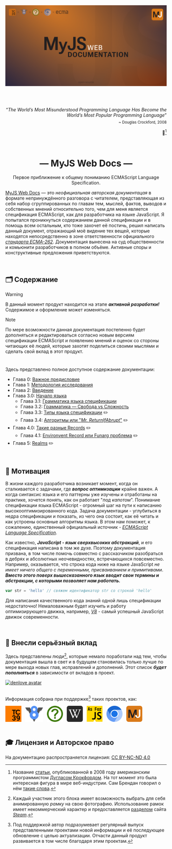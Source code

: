 <div align='center'>
    <img src='./static/img/ecma-big.png'>
</div>

<br><br>

<div align='right'>
    <q><i>The World’s Most Misunderstood Programming Language Has Become the World’s Most Popular Programming Language</i></q>
    <br>
    <sub>~ Douglas Crockford, 2008</sub>

📜[^1]

</div><br>

<hgroup>
    <h1 align='center'>— MyJS Web Docs —</h1>
    <p align='center'>Первое приближение к общему пониманию ECMAScript Language Specification.</p>
</hgroup>

[MyJS Web Docs](https://github.com/denlove/myJS) — это _неофициальная авторская документацая_ в
формате непринуждённого разговора с читателем, представляющая из себя набор сгруппированных по
главам тем, мыслей, фактов, выводов и собственных мнений относительно того, чем для меня является
спецификация ECMAScript, как для разработчика на языке JavaScript. Я попытался проникнуться
содержанием данной спецификации и в помощь всем остальным, кто тоже захочет её постичь, решил
написать данный документ, отражающий моё видение тех вещей, которые находятся непосредственно в зоне
ответственности официального
[_стандарта ECMA-262_](https://ecma-international.org/publications-and-standards/standards/ecma-262/).
Документация вынесена на суд общественности и комьюнити разработчиков в полном объёме. Активные
споры и конструктивные предложения приветствуются.

<br>

## 🗂️ Содержание

> [!WARNING]  
> В данный момент продукт находится на этапе _**активной разработки!**_ Содержимое и оформление
> может изменяться.

> [!NOTE]  
> По мере возможности данная документация постепенно будет дополняться и редактироваться согласно
> новым версиям спецификации ECMAScript и появлению мнений и оценок со стороны читающих её людей,
> которые захотят поделиться своими мыслями и сделать свой вклад в этот продукт.

#

Здесь представлено полное доступное содержание документации:

-   Глава 0: [Важное предисловие](https://mjdocs.github.io/myJS/docs/preface)
-   Глава 1: [Методология исследования](https://mjdocs.github.io/myJS/docs/methodology)
-   Глава 2: [Введение](https://mjdocs.github.io/myJS/docs/introduction)
-   Глава 3.0: [Начало языка](https://mjdocs.github.io/myJS/docs/language-beginning)
    -   Глава 3.1:
        [Грамматика языка спецификации](https://mjdocs.github.io/myJS/docs/language-beginning/language-grammar)
    -   Глава 3.2:
        [Грамматика — Свобода vs Сложность](https://mjdocs.github.io/myJS/docs/language-beginning/grammar-freedom-vs-complexity)
    -   Глава 3.3:
        [Типы языка спецификации](https://mjdocs.github.io/myJS/docs/language-beginning/language-spec-types)
        ✏️
    -   Глава 3.4:
        [Алгоритмы или "_Mr. ReturnIfAbrupt_"](https://mjdocs.github.io/myJS/docs/language-beginning/algorithms)
        ✏️
-   Глава 4.0: [Такие разные Records](https://mjdocs.github.io/myJS/docs/records) ✏️
    -   Глава 4.1:
        [Environvent Record или Funarg проблема](https://mjdocs.github.io/myJS/docs/records/environment-record)
        ✏️
-   Глава 5: [Realms](https://mjdocs.github.io/myJS/docs/realms) ✏️

<br>

## 🍰 Мотивация

В жизни каждого разработчика возникает момент, когда он сталкивается с задачами, где **_вопрос
оптимизации_** крайне важен. А когда синтаксис языка и его паттерны уже изучены и отработаны на
практике, хочется понять, как он работает "_под капотом_". Понимание спецификации языка ECMAScript -
огромный шаг на пути к написанию высокооптимизированного кода. Задача документации - углубиться в
недра спецификации и показать, из чего она состоит, как её читать и как устроены основные алгоритмы
языка. В этом нам поможет, к сожалению, единственный официальный источник -
[_ECMAScript Language Specification_](https://tc39.es/ecma262/multipage/).

Как известно, **_JavaScript - язык сверхвысоких абстракций_**, и его спецификация написана в том же
духе. Поэтому документация призвана, в том числе помочь совместно с рассказчиком разобраться в
дебрях и абсолютных неочевидностях, встречающихся повсеместно. Например, оказывается, что строка
кода ниже на языке JavaScript _не имеет ничего общего с переменными, присваиванием и примитивами_.
**_Вместо этого поверх вышесказанного язык вводит свои термины и абстракции, с которыми позволяет
нам работать._**

```js
var str = 'hello' // свяжем идентификатор str со строкой 'hello'
```

Для написания качественного кода знаний одной лишь спецификации недостаточно! Немаловажным будет
изучить и работу оптимизирующего движка, например, [_V8_](https://v8.dev/blog) - самый успешный
JavaScript движок современности.

<br>

## 🚀 Внесли серьёзный вклад

Здесь представлены люди[^2], которые немало поработали над тем, чтобы документация вышла в свет и в
будущем становилась только лучше по мере выхода новых глав, исправлений и дополнений. Этот список
**_будет пополняться_** в зависимости от вкладов в проект.

<div>
    <a href='https://github.com/denlove'>
        <img width='170' height='170' src="./static/img/profile.png" alt="denlove avatar" />
    </a>
</div>
<br>

Информация собрана при поддержке[^3] таких проектов, как:

<div align='left'>
    <a href='https://tc39.es/'><img src="./static/img/tc39.png" height="50"></a>
    &nbsp;
    <a href='https://v8.dev/'><img src='./static/img/v8.png' height='50'></a>
    &nbsp;
    <a href='https://spec.whatwg.org/'><img src="./static/img/whatwg.png" height="50"></a>
    &nbsp;
    <a href='https://www.wikipedia.org/'><img src="./static/img/wiki.png" height="50"></a>
    &nbsp;
    <a href='https://www.youtube.com/@AsForJS'><img src="./static/img/asforjs.png" height="50"></a>
    &nbsp;
    <a href='https://www.chromium.org/Home/'><img src='./static/img/chromium.png' height='50'></a>
    &nbsp;
    <a href='https://github.com/mjdocs'><img src="./static/img/myJS.png" height="50"></a>
</div>

<br>

## 🎓 Лицензия и Авторское право

На документацию распространяется лицензия:
[CC BY-NC-ND 4.0](https://creativecommons.org/licenses/by-nc-nd/4.0/)

[^1]:
    Название [статьи](https://crockford.com/javascript/popular.html), опубликованной в 2008 году
    американским программистом
    [Дугласом Крокфордом](https://en.wikipedia.org/wiki/Douglas_Crockford). На тот момент это была
    интересная фигура в мире веб-индустрии. Сам Брендан говорил о нём
    [такие слова](<https://brendaneich.com/2005/06/javascript-1-2-and-in-between/#:~:text=top%20of%20it.%20(-,I%20don%E2%80%99t%20agree%20with%20everything%20Doug%20Crockford%20writes%20at%20the%20last%20two%20links%2C%20but%20most%20of%20his%20arrows%20hit%20their%20targets.,-)>).

[^2]:
    Каждый участник этого блока имеет возможность выбрать для себя анимированную _рамку_ на свою
    фотографию. Использование рамок имеет некоммерческий характер и предоставляется
    [разделом](https://store.steampowered.com/points/shop/c/avatar/cluster/1) сайта
    [_Steam_](https://store.steampowered.com/).

[^3]:
    Под поддержкой автор подразумевает регулярный выпуск представленными проектами новой информации
    и её последующее обновление с целью актуализации. Отчасти данный продукт развивается в том числе
    благодаря этим проектам.
